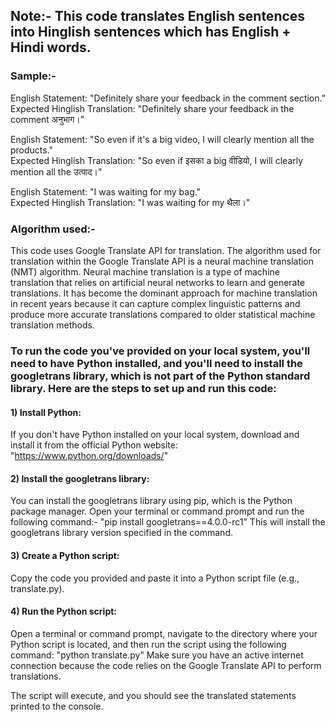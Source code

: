 ## Note:- This code translates English sentences into Hinglish sentences which has English + Hindi words.

### Sample:-
English Statement: "Definitely share your feedback in the comment section." <br>
Expected Hinglish Translation: "Definitely share your feedback in the comment अनुभाग।"

English Statement: "So even if it's a big video, I will clearly mention all the products." <br>
Expected Hinglish Translation: "So even if इसका a big वीडियो, I will clearly mention all the उत्पाद।"

English Statement: "I was waiting for my bag." <br>
Expected Hinglish Translation: "I was waiting for my थैला।"

### Algorithm used:-
This code uses Google Translate API for translation. The algorithm used for translation within the Google Translate API is a neural machine translation (NMT) algorithm.
Neural machine translation is a type of machine translation that relies on artificial neural networks to learn and generate translations. It has become the dominant approach for machine translation in recent years because it can capture complex linguistic patterns and produce more accurate translations compared to older statistical machine translation methods.

### To run the code you've provided on your local system, you'll need to have Python installed, and you'll need to install the googletrans library, which is not part of the Python standard library. Here are the steps to set up and run this code:

#### 1) Install Python:
If you don't have Python installed on your local system, download and install it from the official 
Python website: "https://www.python.org/downloads/"

#### 2) Install the googletrans library:
You can install the googletrans library using pip, which is the Python package manager.
Open your terminal or command prompt and run the following command:-
  "pip install googletrans==4.0.0-rc1"
This will install the googletrans library version specified in the command.

#### 3) Create a Python script:
Copy the code you provided and paste it into a Python script file (e.g., translate.py).

#### 4) Run the Python script:
Open a terminal or command prompt, navigate to the directory where your Python script is located, and then run the script using the following command:
  "python translate.py"
Make sure you have an active internet connection because the code relies on the Google Translate API to perform translations.

The script will execute, and you should see the translated statements printed to the console.
